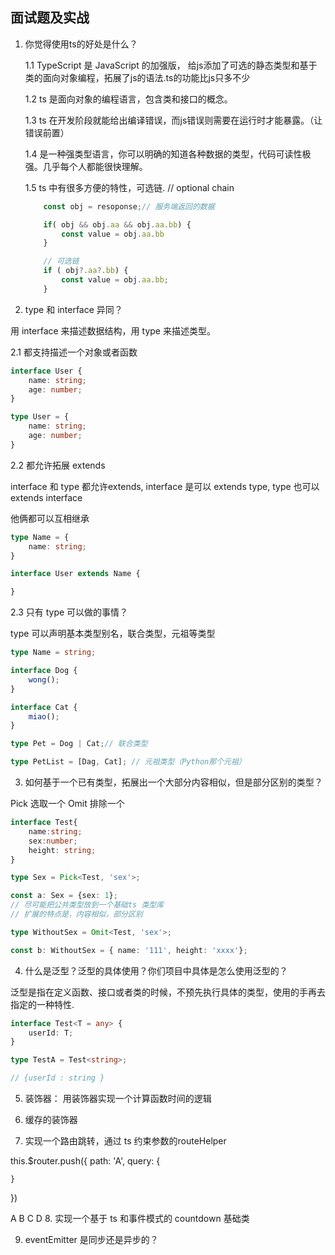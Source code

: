 ## 面试题及实战

1. 你觉得使用ts的好处是什么？
    
    1.1 TypeScript 是 JavaScript 的加强版， 给js添加了可选的静态类型和基于类的面向对象编程，拓展了js的语法.ts的功能比js只多不少

    1.2 ts 是面向对象的编程语言，包含类和接口的概念。

    1.3 ts 在开发阶段就能给出编译错误，而js错误则需要在运行时才能暴露。（让错误前置）

    1.4 是一种强类型语言，你可以明确的知道各种数据的类型，代码可读性极强。几乎每个人都能很快理解。 
    
    1.5 ts 中有很多方便的特性，可选链. // optional chain

    ```ts
        const obj = resoponse;// 服务端返回的数据

        if( obj && obj.aa && obj.aa.bb) {
            const value = obj.aa.bb
        }

        // 可选链
        if ( obj?.aa?.bb) {
            const value = obj.aa.bb;
        }

    ```
2. type 和 interface 异同？

用 interface 来描述数据结构，用 type 来描述类型。

2.1 都支持描述一个对象或者函数

```ts
interface User {
    name: string;
    age: number;
}

type User = {
    name: string;
    age: number;
}
```

2.2 都允许拓展 extends

interface 和 type 都允许extends, interface 是可以 extends type, type 也可以 extends interface

他俩都可以互相继承

```ts
type Name = {
    name: string;
}

interface User extends Name {

}
```

2.3 只有 type 可以做的事情？

type 可以声明基本类型别名，联合类型，元祖等类型
```ts
type Name = string;

interface Dog {
    wong();
}

interface Cat {
    miao();
}

type Pet = Dog | Cat;// 联合类型

type PetList = [Dag, Cat]; // 元祖类型（Python那个元祖）
```

3. 如何基于一个已有类型，拓展出一个大部分内容相似，但是部分区别的类型？

Pick 选取一个 
Omit 排除一个

```ts
interface Test{
    name:string;
    sex:number;
    height: string;
}

type Sex = Pick<Test, 'sex'>;

const a: Sex = {sex: 1};
// 尽可能把公共类型放到一个基础ts 类型库
// 扩展的特点是，内容相似，部分区别

type WithoutSex = Omit<Test, 'sex'>;

const b: WithoutSex = { name: '111', height: 'xxxx'};

```


4. 什么是泛型？泛型的具体使用？你们项目中具体是怎么使用泛型的？

泛型是指在定义函数、接口或者类的时候，不预先执行具体的类型，使用的手再去指定的一种特性.

```ts
interface Test<T = any> {
    userId: T;
}

type TestA = Test<string>;

// {userId : string }

```

5. 装饰器： 用装饰器实现一个计算函数时间的逻辑

6. 缓存的装饰器

7. 实现一个路由跳转，通过 ts 约束参数的routeHelper

this.$router.push({
    path: 'A',
    query: {

    }
})

A
B
C
D
8. 实现一个基于 ts 和事件模式的 countdown 基础类

9. eventEmitter 是同步还是异步的？
